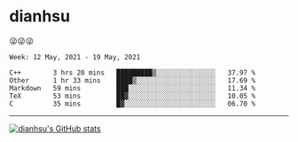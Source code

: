 
# dianhsu

:stuck_out_tongue_winking_eye::stuck_out_tongue_winking_eye::stuck_out_tongue_winking_eye:

<!--START_SECTION:waka-->
```text
Week: 12 May, 2021 - 19 May, 2021

C++        3 hrs 20 mins   █████████▒░░░░░░░░░░░░░░░   37.97 % 
Other      1 hr 33 mins    ████▒░░░░░░░░░░░░░░░░░░░░   17.69 % 
Markdown   59 mins         ███░░░░░░░░░░░░░░░░░░░░░░   11.34 % 
TeX        53 mins         ██▓░░░░░░░░░░░░░░░░░░░░░░   10.05 % 
C          35 mins         █▓░░░░░░░░░░░░░░░░░░░░░░░   06.70 % 
```
<!--END_SECTION:waka-->

---

[![dianhsu's GitHub stats](https://github-readme-stats.vercel.app/api?username=dianhsu)](https://github.com/anuraghazra/github-readme-stats)
